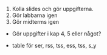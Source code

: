 1. Kolla slides och gör uppgifterna.
2. Gör labbarna igen
3. Gör midterms igen


* Gör uppgifter i kap 4, 5 eller något?

* table för ser, rss, tss, ess, tss, s_y